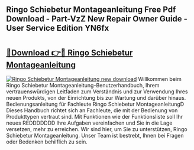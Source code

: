 ## Ringo Schiebetur Montageanleitung Free Pdf Download - Part-VzZ New Repair Owner Guide - User Service Edition YN6fx

# <h2><a href="http://df7rvxa.blite.top/?on=Ringo+Schiebetur+Montageanleitung">🔗Download 👉🔴 Ringo Schiebetur Montageanleitung</a></h2>

[![Ringo Schiebetur Montageanleitung new download](https://i.imgur.com/lujVjoI.png)](http://df7rvxa.blite.top/?on=Ringo+Schiebetur+Montageanleitung)
Willkommen beim Ringo Schiebetur Montageanleitung-Benutzerhandbuch, Ihrem vertrauenswürdigen Leitfaden zum Verständnis und zur Verwendung Ihres neuen Produkts, von der Einrichtung bis zur Wartung und darüber hinaus. Bedienungsanleitung für Fachleute Ringo Schiebetur MontageanleitungD Dieses Handbuch richtet sich an Fachleute, die mit der Bedienung von Produkttypen vertraut sind. Mit Funktionen wie der Funktionsliste soll Ihr neues REDDDDDDD Ihre Aufgaben vereinfachen und Sie in die Lage versetzen, mehr zu erreichen. Wir sind hier, um Sie zu unterstützen, Ringo Schiebetur Montageanleitung. Unser Team ist bestrebt, Ihnen bei Fragen oder Bedenken behilflich zu sein.
